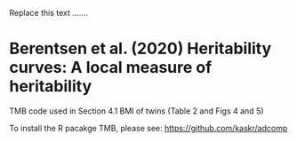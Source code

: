 Replace this text .......



# Berentsen et al. (2020) Heritability curves: A local measure of heritability
TMB code used in Section 4.1 BMI of twins (Table 2 and Figs 4 and 5)

To install the R pacakge TMB, please see: https://github.com/kaskr/adcomp
